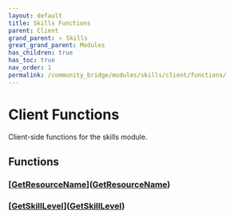 ```yaml
---
layout: default
title: Skills Functions
parent: Client
grand_parent: ⭐ Skills
great_grand_parent: Modules
has_children: true
has_toc: true
nav_order: 1
permalink: /community_bridge/modules/skills/client/functions/
---
```


# Client Functions
Client-side functions for the skills module.

## Functions

### [[GetResourceName](GetResourceName/)]([GetResourceName](GetResourceName))
### [[GetSkillLevel](GetSkillLevel/)]([GetSkillLevel](GetSkillLevel))

